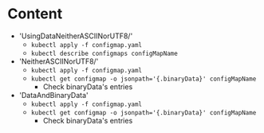 # Content
* 'UsingDataNeitherASCIINorUTF8/'
  * `kubectl apply -f configmap.yaml`
  * `kubectl describe configmaps configMapName`
* 'NeitherASCIINorUTF8/'
  * `kubectl apply -f configmap.yaml`
  * `kubectl get configmap -o jsonpath='{.binaryData}' configMapName`
    * Check binaryData's entries
* 'DataAndBinaryData'
  * `kubectl apply -f configmap.yaml`
  * `kubectl get configmap -o jsonpath='{.binaryData}' configMapName`
    * Check binaryData's entries